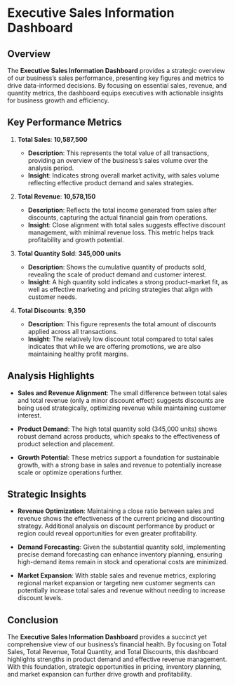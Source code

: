 # Executive Sales Information Dashboard

## Overview

The **Executive Sales Information Dashboard** provides a strategic overview of our business’s sales performance, presenting key figures and metrics to drive data-informed decisions. By focusing on essential sales, revenue, and quantity metrics, the dashboard equips executives with actionable insights for business growth and efficiency.

## Key Performance Metrics

1. **Total Sales**: **10,587,500**
   - **Description**: This represents the total value of all transactions, providing an overview of the business’s sales volume over the analysis period.
   - **Insight**: Indicates strong overall market activity, with sales volume reflecting effective product demand and sales strategies.

2. **Total Revenue**: **10,578,150**
   - **Description**: Reflects the total income generated from sales after discounts, capturing the actual financial gain from operations.
   - **Insight**: Close alignment with total sales suggests effective discount management, with minimal revenue loss. This metric helps track profitability and growth potential.

3. **Total Quantity Sold**: **345,000 units**
   - **Description**: Shows the cumulative quantity of products sold, revealing the scale of product demand and customer interest.
   - **Insight**: A high quantity sold indicates a strong product-market fit, as well as effective marketing and pricing strategies that align with customer needs.

4. **Total Discounts**: **9,350**
   - **Description**: This figure represents the total amount of discounts applied across all transactions.
   - **Insight**: The relatively low discount total compared to total sales indicates that while we are offering promotions, we are also maintaining healthy profit margins.

## Analysis Highlights

- **Sales and Revenue Alignment**: The small difference between total sales and total revenue (only a minor discount effect) suggests discounts are being used strategically, optimizing revenue while maintaining customer interest.

- **Product Demand**: The high total quantity sold (345,000 units) shows robust demand across products, which speaks to the effectiveness of product selection and placement.

- **Growth Potential**: These metrics support a foundation for sustainable growth, with a strong base in sales and revenue to potentially increase scale or optimize operations further.

## Strategic Insights

- **Revenue Optimization**: Maintaining a close ratio between sales and revenue shows the effectiveness of the current pricing and discounting strategy. Additional analysis on discount performance by product or region could reveal opportunities for even greater profitability.

- **Demand Forecasting**: Given the substantial quantity sold, implementing precise demand forecasting can enhance inventory planning, ensuring high-demand items remain in stock and operational costs are minimized.

- **Market Expansion**: With stable sales and revenue metrics, exploring regional market expansion or targeting new customer segments can potentially increase total sales and revenue without needing to increase discount levels.

## Conclusion

The **Executive Sales Information Dashboard** provides a succinct yet comprehensive view of our business’s financial health. By focusing on Total Sales, Total Revenue, Total Quantity, and Total Discounts, this dashboard highlights strengths in product demand and effective revenue management. With this foundation, strategic opportunities in pricing, inventory planning, and market expansion can further drive growth and profitability.
